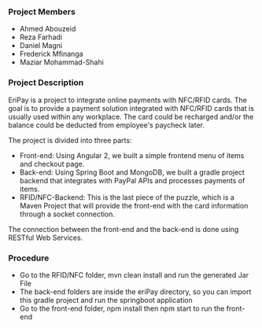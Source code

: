 ### Project Members

 * Ahmed Abouzeid
 * Reza Farhadi
 * Daniel Magni
 * Frederick Mfinanga
 * Maziar Mohammad-Shahi

### Project Description

EriPay is a project to integrate online payments with NFC/RFID cards. The goal is to provide a payment solution integrated with NFC/RFID cards that is usually used within any workplace. The card could be recharged and/or the balance could be deducted from employee's paycheck later.

The project is divided into three parts:

 * Front-end: Using Angular 2, we built a simple frontend menu of items and checkout page.
 * Back-end: Using Spring Boot and MongoDB, we built a gradle project backend that integrates with PayPal APIs and processes payments of items.
 * RFID/NFC-Backend: This is the last piece of the puzzle, which is a Maven Project that will provide the front-end with the card information through a socket connection.

The connection between the front-end and the back-end is done using RESTful Web Services.

### Procedure

 * Go to the RFID/NFC folder, mvn clean install and run the generated Jar File
 * The back-end folders are inside the eriPay directory, so you can import this gradle project and run the springboot application
 * Go to the front-end folder, npm install then npm start to run the front-end
